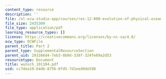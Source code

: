 ```yaml
---
content_type: resource
description: ''
file: /ol-ocw-studio-app/courses/res-12-000-evolution-of-physical-oceanography-spring-2007/cc7dea1964db87560fd57d1eed9de598_wunsch_101104.pdf
file_size: 2435309
file_type: application/pdf
learning_resource_types: []
license: https://creativecommons.org/licenses/by-nc-sa/4.0/
ocw_type: OCWFile
parent_title: Part 2
parent_type: SupplementalResourceSection
parent_uid: 293166d4-7eb3-8b0d-338f-324fe69a2d53
resourcetype: Document
title: wunsch_101104.pdf
uid: cc7dea19-64db-8756-0fd5-7d1eed9de598
---
```

